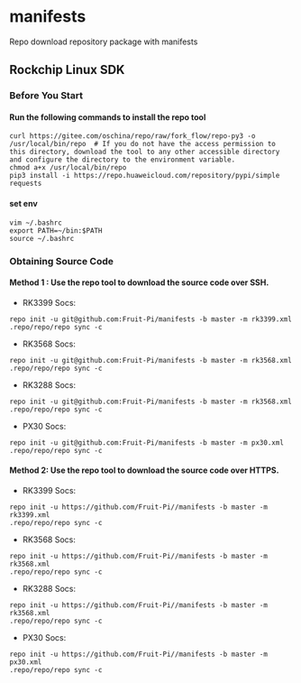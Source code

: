 # manifests

Repo download repository package with manifests
 

## Rockchip Linux SDK

### Before You Start

#### Run the following commands to install the repo tool

```
curl https://gitee.com/oschina/repo/raw/fork_flow/repo-py3 -o /usr/local/bin/repo  # If you do not have the access permission to this directory, download the tool to any other accessible directory and configure the directory to the environment variable.
chmod a+x /usr/local/bin/repo
pip3 install -i https://repo.huaweicloud.com/repository/pypi/simple requests
```

#### set env

```
vim ~/.bashrc            
export PATH=~/bin:$PATH 
source ~/.bashrc   
```

### Obtaining Source Code

#### Method 1 : Use the repo tool to download the source code over SSH.

- RK3399 Socs:

``` 
repo init -u git@github.com:Fruit-Pi/manifests -b master -m rk3399.xml
.repo/repo/repo sync -c
``` 

- RK3568 Socs:

```
repo init -u git@github.com:Fruit-Pi/manifests -b master -m rk3568.xml
.repo/repo/repo sync -c
```

- RK3288 Socs:

```
repo init -u git@github.com:Fruit-Pi/manifests -b master -m rk3568.xml
.repo/repo/repo sync -c
```

- PX30 Socs:

```
repo init -u git@github.com:Fruit-Pi/manifests -b master -m px30.xml
.repo/repo/repo sync -c
```

#### Method 2: Use the repo tool to download the source code over HTTPS.


- RK3399 Socs:

``` 
repo init -u https://github.com/Fruit-Pi//manifests -b master -m rk3399.xml
.repo/repo/repo sync -c
``` 

- RK3568 Socs:

```
repo init -u https://github.com/Fruit-Pi//manifests -b master -m rk3568.xml
.repo/repo/repo sync -c
```

- RK3288 Socs:

```
repo init -u https://github.com/Fruit-Pi//manifests -b master -m rk3568.xml
.repo/repo/repo sync -c
```

- PX30 Socs:

```
repo init -u https://github.com/Fruit-Pi//manifests -b master -m px30.xml
.repo/repo/repo sync -c
``` 
